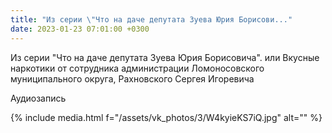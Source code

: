 ```yaml
---
title: "Из серии \"Что на даче депутата Зуева Юрия Борисови..."
date: 2023-01-23 07:01:00 +0300
---
```


Из серии "Что на даче депутата Зуева Юрия Борисовича".
или
Вкусные наркотики от сотрудника администрации Ломоносовского муниципального округа, Рахновского Сергея Игоревича

Аудиозапись

{% include media.html f="/assets/vk_photos/3/W4kyieKS7iQ.jpg" alt="" %}

